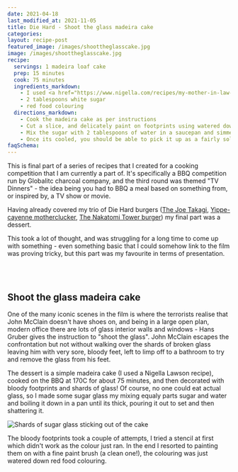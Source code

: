 ```yaml
---
date: 2021-04-18
last_modified_at: 2021-11-05
title: Die Hard - Shoot the glass madeira cake
categories:
layout: recipe-post
featured_image: /images/shoottheglasscake.jpg
image: /images/shoottheglasscake.jpg
recipe:
  servings: 1 madeira loaf cake
  prep: 15 minutes
  cook: 75 minutes
  ingredients_markdown:
    - I used <a href="https://www.nigella.com/recipes/my-mother-in-law-s-madeira-cake" target="_blank">this recipe for the cake</a>, but cooked on my kamado grill.
    - 2 tablespoons white sugar
    - red food colouring
  directions_markdown:
    - Cook the madeira cake as per instructions
    - Cut a slice, and delicately paint on footprints using watered down red food colouring
    - Mix the sugar with 2 tablespoons of water in a saucepan and simmer over a medium heat, continue stirring. Once it starts to thicken (so you can stir it and it takes a while for the liquid to refill the space left by the spoon) pour it out onto a piece of baking paper to cool - spread it evenly whilst still warm
    - Once its cooled, you should be able to pick it up as a fairly solid sheet (if its sticky, then you didn't boil off enough water - I hit this problem first attempt). Shatter the piece into appropriately sized pieces and place into the surface of the cake slices to decorate.
faqSchema:
---
```


This is final part of a series of recipes that I created for a cooking competition that I am currently a part of. It's specifically a BBQ competition run by Globalitc charcoal company, and the third round was themed "TV Dinners" - the idea being you had to BBQ a meal based on something from, or inspired by, a TV show or movie.

Having already covered my trio of Die Hard burgers (<a href="https://www.robbishfood.com/recipes/2021/04/10/die-hard-aubergine-burger/" target="_blank">The Joe Takagi</a>, <a href="https://www.robbishfood.com/recipes/2021/04/12/die-hard-deep-fried-chicken-burger/" target="_blank">Yippe-cayenne motherclucker</a>, <a href="https://www.robbishfood.com/recipes/2021/04/15/die-hard-nakatomi-tower-burger/" target="_blank">The Nakatomi Tower burger</a>) my final part was a dessert.

This took a lot of thought, and was struggling for a long time to come up with something - even something basic that I could somehow link to the film was proving tricky, but this part was my favourite in terms of presentation.

<br>
<br>

## Shoot the glass madeira cake
One of the many iconic scenes in the film is where the terrorists realise that John McClain doesn't have shoes on, and being in a large open plan, modern office there are lots of glass interior walls and windows - Hans Gruber gives the instruction to "shoot the glass". John McClain escapes the confrontation but not without walking over the shards of broken glass leaving him with very sore, bloody feet, left to limp off to a bathroom to try and remove the glass from his feet.

The dessert is a simple madeira cake (I used a Nigella Lawson recipe), cooked on the BBQ at 170C for about 75 minutes, and then decorated with bloody footprints and shards of glass! Of course, no one could eat actual glass, so I made some sugar glass my mixing equaly parts sugar and water and boiling it down in a pan until its thick, pouring it out to set and then shattering it.

![Shards of sugar glass sticking out of the cake]({{site.baseurl}}/images/shoottheglassshards.jpg)

The bloody footprints took a couple of attempts, I tried a stencil at first which didn't work as the colour just ran. In the end I resorted to painting them on with a fine paint brush (a clean one!), the colouring was just watered down red food colouring.


<br>
<br>
